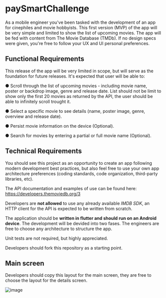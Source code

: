 # paySmartChallenge

As a mobile engineer you've been tasked with the development of an app for cinephiles and movie hobbyists. This first version (MVP) of the app will be very simple and limited to show the list of upcoming movies. The app will be fed with content from The Movie Database (TMDb). If no design specs were given, you're free to follow your UX and UI personal preferences.

## Functional Requirements

This release of the app will be very limited in scope, but will serve as the foundation for future releases. It's expected that user will be able to:

● Scroll through the list of upcoming movies - including movie name, poster or backdrop image, genre and release date. List should not be limit to show only the first 20 movies as returned by the API, the user should be able to infinitely scroll trought it.

● Select a specific movie to see details (name, poster image, genre, overview and release date).

● Persist movie information on the device (Optional).

● Search for movies by entering a partial or full movie name (Optional).

## Technical Requirements

You should see this project as an opportunity to create an app following modern development best practices, but also feel free to use your own app architecture preferences (coding standards, code organization, third-party libraries, etc).

The API documentation and examples of use can be found here: https://developers.themoviedb.org/3

Developers are **not allowed** to use any already available *IMDB SDK*, an HTTP client for the API is expected to be written from scratch.

The application should be **written in flutter and should run on an Android device**. The development will be devided into two fases. The engineers are free to choose any architecture to structure the app.

Unit tests are not required, but highly appreciated.

Developers should fork this repository as a starting point.

## Main screen

Developers should copy this layout for the main screen, they are free to choose the layout for the details screen.

![image](https://user-images.githubusercontent.com/30990524/112533275-887e9d80-8d88-11eb-8b62-03ca145aed98.png)


